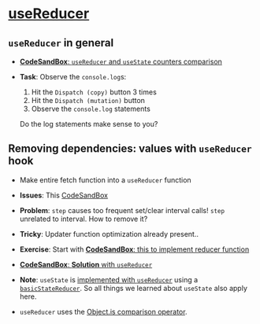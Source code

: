 # [useReducer](https://github.com/facebook/react/blob/48d475c9ed20ab4344b3f1969716b76d8a476171/packages/react-dom/src/server/ReactPartialRendererHooks.js#L261)

## `useReducer` in general

- [**CodeSandBox**: `useReducer` and `useState` counters comparison](https://codesandbox.io/s/usereducer-and-usestate-mutated-vs-copy-g8v4x)
- **Task**: Observe the `console.log`s:
    1. Hit the `Dispatch (copy)` button 3 times
    2. Hit the `Dispatch (mutation)` button
    3. Observe the `console.log` statements
    
    Do the log statements make sense to you?

## Removing dependencies: **values** with `useReducer` hook

- Make entire fetch function into a `useReducer` function

- **Issues**: This [CodeSandBox](https://codesandbox.io/s/count-with-steps-s4sh9)
- **Problem**: `step` causes too frequent set/clear interval calls! `step` unrelated to interval. How to remove it?
- **Tricky**: Updater function optimization already present..

- **Exercise**: Start with [**CodeSandBox**: this to implement reducer function](https://codesandbox.io/s/count-with-steps-usereducer-starter-code-8x3pt)

- [**CodeSandBox**: **Solution** with `useReducer`](https://codesandbox.io/s/remove-step-with-usereducer-solution-ye9l2)

- **Note**: `useState` is [implemented with `useReducer`](https://github.com/facebook/react/blob/48d475c9ed20ab4344b3f1969716b76d8a476171/packages/react-dom/src/server/ReactPartialRendererHooks.js#L248) using a [`basicStateReducer`](https://github.com/facebook/react/blob/48d475c9ed20ab4344b3f1969716b76d8a476171/packages/react-reconciler/src/ReactFiberHooks.new.js#L694). So all things we learned about `useState` also apply here.
- `useReducer` uses the [Object.is comparison operator](https://developer.mozilla.org/en-US/docs/Web/JavaScript/Reference/Global_Objects/Object/is).
